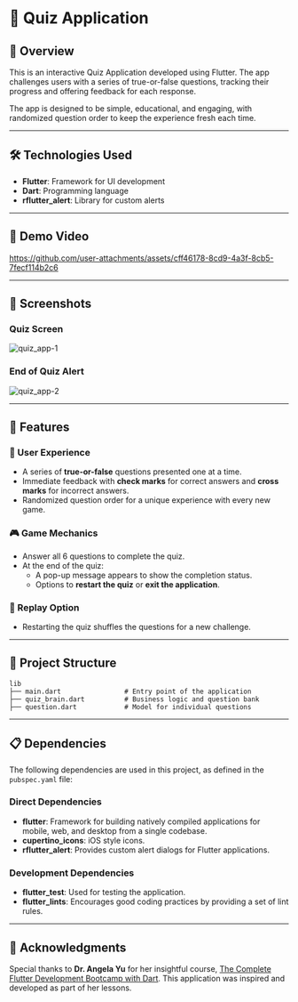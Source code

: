 # 🧠 Quiz Application

## 🌟 Overview
This is an interactive Quiz Application developed using Flutter. The app challenges users with a series of true-or-false questions, tracking their progress and offering feedback for each response. 

The app is designed to be simple, educational, and engaging, with randomized question order to keep the experience fresh each time.

---

## 🛠️ Technologies Used
- **Flutter**: Framework for UI development
- **Dart**: Programming language
- **rflutter_alert**: Library for custom alerts

---

## 🎥 Demo Video

https://github.com/user-attachments/assets/cff46178-8cd9-4a3f-8cb5-7fecf114b2c6

---

## 📸 Screenshots

### Quiz Screen

![quiz_app-1](https://github.com/user-attachments/assets/6d2b413b-3c73-49ae-904a-724b0c824eeb)

### End of Quiz Alert

![quiz_app-2](https://github.com/user-attachments/assets/3af32942-6d6c-45ce-95e9-f99270e1b581)

---

## 🚀 Features

### 🌟 User Experience
- A series of **true-or-false** questions presented one at a time.
- Immediate feedback with **check marks** for correct answers and **cross marks** for incorrect answers.
- Randomized question order for a unique experience with every new game.

### 🎮 Game Mechanics
- Answer all 6 questions to complete the quiz.
- At the end of the quiz:
  - A pop-up message appears to show the completion status.
  - Options to **restart the quiz** or **exit the application**.

### 🔄 Replay Option
- Restarting the quiz shuffles the questions for a new challenge.

---

## 📂 Project Structure
```plaintext
lib
├── main.dart                # Entry point of the application
├── quiz_brain.dart          # Business logic and question bank
├── question.dart            # Model for individual questions

```

---

## 📋 Dependencies
The following dependencies are used in this project, as defined in the `pubspec.yaml` file:

### Direct Dependencies
- **flutter**: Framework for building natively compiled applications for mobile, web, and desktop from a single codebase.
- **cupertino_icons**: iOS style icons.
- **rflutter_alert**: Provides custom alert dialogs for Flutter applications.

### Development Dependencies
- **flutter_test**: Used for testing the application.
- **flutter_lints**: Encourages good coding practices by providing a set of lint rules.

---

## 🙏 Acknowledgments
Special thanks to **Dr. Angela Yu** for her insightful course, [The Complete Flutter Development Bootcamp with Dart](https://www.udemy.com/course/flutter-bootcamp-with-dart/). This application was inspired and developed as part of her lessons.

